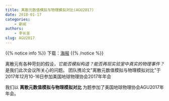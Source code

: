 ```yaml
---
title: 离散元数值模拟与物理模拟对比(AGU2017)
date: 2018-01-17
categories:
    - 新闻
authors:
    - 李长圣
slug: AGU2017
---
```


{{% notice info %}}
下载：[海报](Li2017_Poster_AGU.pdf)
{{% /notice %}}


离散元有各种苛刻的假设，*它能否模拟构造？能否再现实验室中真实的物理事件？* 是我们此次会议所关心的问题。
团队携论文"离散元数值模拟与物理模拟对比"于2017年12月10-16日参加美国地球物理协会2017年年会

我们以 **离散元数值模拟与物理模拟对比** 为题参加了美国地球物理协会AGU2017年年会。



